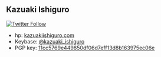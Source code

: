 ## Kazuaki Ishiguro

[![Twitter Follow](https://img.shields.io/twitter/follow/kazuakiishiguro?style=social)](https://twitter.com/kazuakiishiguro) 

* hp: [kazuakiishiguro.com](https://kazuakiishiguro.com)
* Keybase: [@kazuaki_ishiguro](https://keybase.io/kazuaki_ishiguro)
* PGP key: [11cc5769e449850df06d7eff13d8b163975ec06e](http://keyserver.ubuntu.com/pks/lookup?search=11cc5769e449850df06d7eff13d8b163975ec06e&fingerprint=on&op=index)
